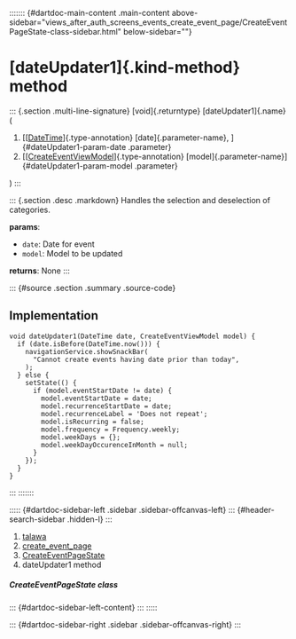 ::::::: {#dartdoc-main-content .main-content above-sidebar="views_after_auth_screens_events_create_event_page/CreateEventPageState-class-sidebar.html" below-sidebar=""}
<div>

# [dateUpdater1]{.kind-method} method

</div>

::: {.section .multi-line-signature}
[void]{.returntype} [dateUpdater1]{.name}(

1.  [[[DateTime](https://api.flutter.dev/flutter/dart-core/DateTime-class.html)]{.type-annotation}
    [date]{.parameter-name}, ]{#dateUpdater1-param-date .parameter}
2.  [[[CreateEventViewModel](../../view_model_after_auth_view_models_event_view_models_create_event_view_model/CreateEventViewModel-class.html)]{.type-annotation}
    [model]{.parameter-name}]{#dateUpdater1-param-model .parameter}

)
:::

::: {.section .desc .markdown}
Handles the selection and deselection of categories.

**params**:

-   `date`: Date for event
-   `model`: Model to be updated

**returns**: None
:::

::: {#source .section .summary .source-code}
## Implementation

``` language-dart
void dateUpdater1(DateTime date, CreateEventViewModel model) {
  if (date.isBefore(DateTime.now())) {
    navigationService.showSnackBar(
      "Cannot create events having date prior than today",
    );
  } else {
    setState(() {
      if (model.eventStartDate != date) {
        model.eventStartDate = date;
        model.recurrenceStartDate = date;
        model.recurrenceLabel = 'Does not repeat';
        model.isRecurring = false;
        model.frequency = Frequency.weekly;
        model.weekDays = {};
        model.weekDayOccurenceInMonth = null;
      }
    });
  }
}
```
:::
:::::::

::::: {#dartdoc-sidebar-left .sidebar .sidebar-offcanvas-left}
::: {#header-search-sidebar .hidden-l}
:::

1.  [talawa](../../index.html)
2.  [create_event_page](../../views_after_auth_screens_events_create_event_page/)
3.  [CreateEventPageState](../../views_after_auth_screens_events_create_event_page/CreateEventPageState-class.html)
4.  dateUpdater1 method

##### CreateEventPageState class

::: {#dartdoc-sidebar-left-content}
:::
:::::

::: {#dartdoc-sidebar-right .sidebar .sidebar-offcanvas-right}
:::

